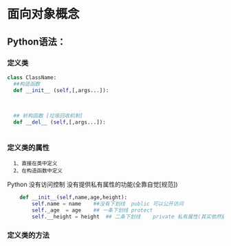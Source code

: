 # 面向对象概念

## Python语法：

### 定义类
``` Python
class ClassName:
  ##构造函数 
  def __init__ (self,[,args...]):
  
  
  
  ## 析构函数 [垃圾回收机制] 
  def __del__ (self,[,args...]):
  
```
### 定义类的属性
```
  1、直接在类中定义
  2、在构造函数中定义
```
Python 没有访问控制 没有提供私有属性的功能(全靠自觉[规范])
```python
    def __init__(self,name,age,height):
        self.name = name    ##没有下划线  public 可以公开访问
        self._age  = age    ## 一条下划线 protect
        self.__height = height  ## 二条下划线    private 私有属性(其实依然能从外部访问)
```
### 定义类的方法
